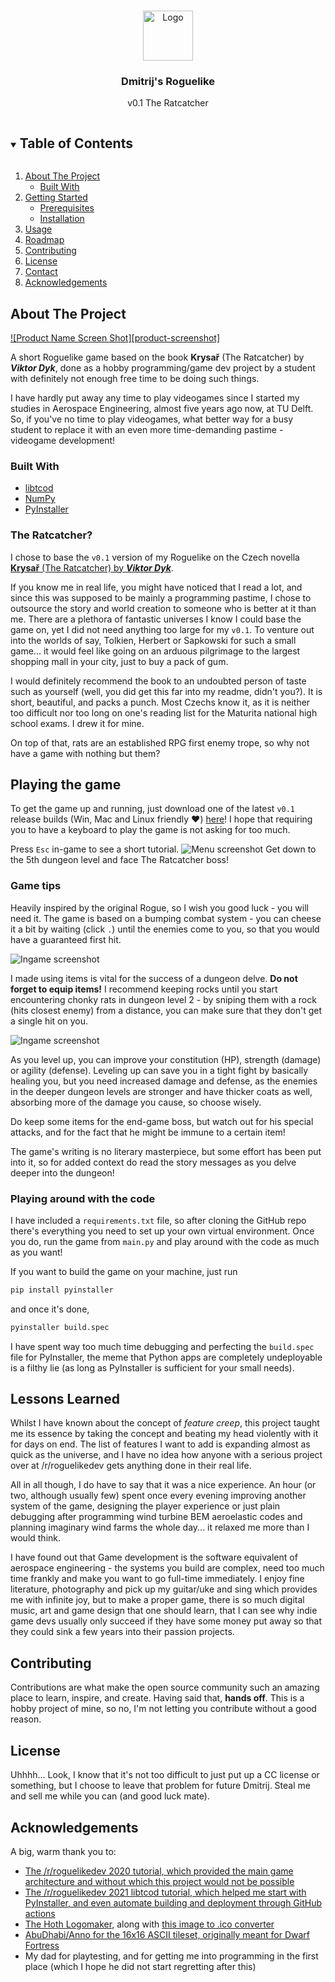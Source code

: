 <!--
*** Thanks for checking out the Best-README-Template. If you have a suggestion
*** that would make this better, please fork the repo and create a pull request
*** or simply open an issue with the tag "enhancement".
*** Thanks again! Now go create something AMAZING! :D
***
***
***
*** To avoid retyping too much info. Do a search and replace for the following:
*** dsmordasov, dmitrijs_roguelike, twitter_handle, d.s.mordasov@protonmail.com, Dmitrij's Roguelike, v0.1 The Ratcatcher
-->



<!-- PROJECT SHIELDS -->
<!--
*** I'm using markdown "reference style" links for readability.
*** Reference links are enclosed in brackets [ ] instead of parentheses ( ).
*** See the bottom of this document for the declaration of the reference variables
*** for contributors-url, forks-url, etc. This is an optional, concise syntax you may use.
*** https://www.markdownguide.org/basic-syntax/#reference-style-links

[![Contributors][contributors-shield]][]
[![Stargazers][stars-shield]][stars-url]
[![Issues][issues-shield]][issues-url]
[![MIT License][license-shield]][license-url]
[![LinkedIn][linkedin-shield]](www.linkedin.com/in/dsmordasov)
-->


<!-- PROJECT LOGO -->
<br />
<p align="center">
  <a href="https://github.com/dsmordasov/dmitrijs_roguelike/releases/tag/v0.1">
    <img src=".github/game_logo.jpg" alt="Logo" width="80" height="80">
  </a>

  <h3 align="center">Dmitrij's Roguelike</h3>

  <p align="center">
    v0.1 The Ratcatcher
    <br />
    <!--
    <a href="https://github.com/dsmordasov/dmitrijs_roguelike"><strong>Download and play! »</strong></a>
    <br />
    <br />
    <a href="https://github.com/dsmordasov/dmitrijs_roguelike">View Demo</a>
    ·
    <a href="https://github.com/dsmordasov/dmitrijs_roguelike/issues">Report Bug</a>
    ·
    <a href="https://github.com/dsmordasov/dmitrijs_roguelike/issues">Request Feature</a>
    -->
  </p>
</p>



<!-- TABLE OF CONTENTS -->
<details open="open">
  <summary><h2 style="display: inline-block">Table of Contents</h2></summary>
  <ol>
    <li>
      <a href="#about-the-project">About The Project</a>
      <ul>
        <li><a href="#built-with">Built With</a></li>
      </ul>
    </li>
    <li>
      <a href="#getting-started">Getting Started</a>
      <ul>
        <li><a href="#prerequisites">Prerequisites</a></li>
        <li><a href="#installation">Installation</a></li>
      </ul>
    </li>
    <li><a href="#usage">Usage</a></li>
    <li><a href="#roadmap">Roadmap</a></li>
    <li><a href="#contributing">Contributing</a></li>
    <li><a href="#license">License</a></li>
    <li><a href="#contact">Contact</a></li>
    <li><a href="#acknowledgements">Acknowledgements</a></li>
  </ol>
</details>



<!-- ABOUT THE PROJECT -->
## About The Project

[![Product Name Screen Shot][product-screenshot]]()

A short Roguelike game based on the book **Krysař** (The Ratcatcher) by **_Viktor Dyk_**, done as a hobby programming/game dev project by a student with definitely not enough free time to be doing such things. 

I have hardly put away any time to play videogames since I started my studies in Aerospace Engineering, almost five years ago now, at TU Delft. So, if you've no time to play videogames, what better way for a busy student to replace it with an even more time-demanding pastime - videogame development!


### Built With

* [libtcod](https://github.com/libtcod/libtcod)
* [NumPy](https://numpy.org/)
* [PyInstaller](https://www.pyinstaller.org/)

### The Ratcatcher?

I chose to base the `v0.1` version of my Roguelike on the Czech novella [**Krysař** (The Ratcatcher) by **_Viktor Dyk_**](https://www.goodreads.com/book/show/23366314-the-ratcatcher?from_search=true&from_srp=true&qid=Kjq0Tbh8df&rank=9).

If you know me in real life, you might have noticed that I read a lot, and since this was supposed to be mainly a programming pastime, I chose to outsource the story and world creation to someone who is better at it than me. There are a plethora of fantastic universes I know I could base the game on, yet I did not need anything too large for my `v0.1`. To venture out into the worlds of say, Tolkien, Herbert or Sapkowski for such a small game... it would feel like going on an arduous pilgrimage to the largest shopping mall in your city, just to buy a pack of gum.

I would definitely recommend the book to an undoubted person of taste such as yourself (well, you did get this far into my readme, didn't you?). It is short, beautiful, and packs a punch. Most Czechs know it, as it is neither too difficult nor too long on one's reading list for the Maturita national high school exams. I drew it for mine.

On top of that, rats are an established RPG first enemy trope, so why not have a game with nothing but them?

<!-- GETTING STARTED -->
## Playing the game

To get the game up and running, just download one of the latest `v0.1` release builds (Win, Mac and Linux friendly :heart:) [here](https://github.com/dsmordasov/dmitrijs_roguelike/releases/tag/v0.1)! I hope that requiring you to have a keyboard to play the game is not asking for too much. 

Press `Esc` in-game to see a short tutorial.
<img src=".github/menu_screenshot.png" alt="Menu screenshot">
Get down to the 5th dungeon level and face The Ratcatcher boss!

### Game tips

Heavily inspired by the original Rogue, so I wish you good luck - you will need it. The game is based on a bumping combat system - you can cheese it a bit by waiting (click `.`) until the enemies come to you, so that you would have a guaranteed first hit. 

<img src=".github/game_screenshot1.png" alt="Ingame screenshot">

I made using items is vital for the success of a dungeon delve. **Do not forget to equip items!** I recommend keeping rocks until you start encountering chonky rats in dungeon level 2 - by sniping them with a rock (hits closest enemy) from a distance, you can make sure that they don't get a single hit on you. 

<img src=".github/game_screenshot2.png" alt="Ingame screenshot">

As you level up, you can improve your constitution (HP), strength (damage) or agility (defense). Leveling up can save you in a tight fight by basically healing you, but you need increased damage and defense, as the enemies in the deeper dungeon levels are stronger and have thicker coats as well, absorbing more of the damage you cause, so choose wisely.

Do keep some items for the end-game boss, but watch out for his special attacks, and for the fact that he might be immune to a certain item!

The game's writing is no literary masterpiece, but some effort has been put into it, so for added context do read the story messages as you delve deeper into the dungeon!

### Playing around with the code

I have included a `requirements.txt` file, so after cloning the GitHub repo there's everything you need to set up your own virtual environment. Once you do, run the game from `main.py` and play around with the code as much as you want! 

 If you want to build the game on your machine, just run
 ```sh
 pip install pyinstaller
 ```
 and once it's done, 
 ```sh
 pyinstaller build.spec
 ```
 I have spent way too much time debugging and perfecting the `build.spec` file for PyInstaller, the meme that Python apps are completely undeployable is a filthy lie (as long as PyInstaller is sufficient for your small needs).

## Lessons Learned
Whilst I have known about the concept of _feature creep_, this project taught me its essence by taking the concept and beating my head violently with it for days on end. The list of features I want to add is expanding almost as quick as the universe, and I have no idea how anyone with a serious project over at /r/roguelikedev gets anything done in their real life. 

All in all though, I do have to say that it was a nice experience. An hour (or two, although usually few) spent once every evening improving another system of the game, designing the player experience or just plain debugging after programming wind turbine BEM aeroelastic codes and planning imaginary wind farms the whole day... it relaxed me more than I would think.

I have found out that Game development is the software equivalent of aerospace engineering - the systems you build are complex, need too much time frankly and make you want to go full-time immediately. I enjoy fine literature, photography and pick up my guitar/uke and sing which provides me with infinite joy, but to make a proper game, there is so much digital music, art and game design that one should learn, that I can see why indie game devs usually only succeed if they have some money put away so that they could sink a few years into their passion projects.   

<!-- CONTRIBUTING -->
## Contributing

Contributions are what make the open source community such an amazing place to learn, inspire, and create. Having said that, **hands off**. This is a hobby project of mine, so no, I'm not letting you contribute without a good reason.

<!-- LICENSE -->
## License

Uhhhh... Look, I know that it's not too difficult to just put up a CC license or something, but I choose to leave that problem for future Dmitrij. Steal me and sell me while you can (and good luck mate).

<!-- ACKNOWLEDGEMENTS -->
## Acknowledgements
A big, warm thank you to:
* [The /r/roguelikedev 2020 tutorial, which provided the main game architecture and without which this project would not be possible](http://rogueliketutorials.com/tutorials/tcod/v2/)
* [The /r/roguelikedev 2021 libtcod tutorial, which helped me start with PyInstaller, and even automate building and deployment through GitHub actions](https://libtcod.github.io/tutorials/python/2021/)
* [The Hoth Logomaker](https://logomaker.thehoth.com), along with [this image to .ico converter](https://image.online-convert.com/convert-to-ico)
* [AbuDhabi/Anno for the 16x16 ASCII tileset, originally meant for Dwarf Fortress](https://dwarffortresswiki.org/index.php/Tileset_repository#16.C3.9716)
* My dad for playtesting, and for getting me into programming in the first place (which I hope he did not start regretting after this)





<!-- MARKDOWN LINKS & IMAGES -->
<!-- https://www.markdownguide.org/basic-syntax/#reference-style-links -->
[contributors-shield]: https://img.shields.io/github/contributors/dsmordasov/repo.svg?style=for-the-badge
[contributors-url]: https://github.com/dsmordasov/dmitrijs_roguelike/graphs/contributors
[forks-shield]: https://img.shields.io/github/forks/dsmordasov/repo.svg?style=for-the-badge
[forks-url]: https://github.com/dsmordasov/dmitrijs_roguelike/network/members
[stars-shield]: https://img.shields.io/github/stars/dsmordasov/repo.svg?style=for-the-badge
[stars-url]: https://github.com/dsmordasov/dmitrijs_roguelike/stargazers
[issues-shield]: https://img.shields.io/github/issues/dsmordasov/repo.svg?style=for-the-badge
[issues-url]: https://github.com/dsmordasov/dmitrijs_roguelike/issues
[license-shield]: https://img.shields.io/github/license/dsmordasov/repo.svg?style=for-the-badge
[license-url]: https://github.com/dsmordasov/dmitrijs_roguelike/blob/master/LICENSE.txt
[linkedin-shield]: https://img.shields.io/badge/-LinkedIn-black.svg?style=for-the-badge&logo=linkedin&colorB=555
[linkedin-url]: https://linkedin.com/in/dsmordasov
